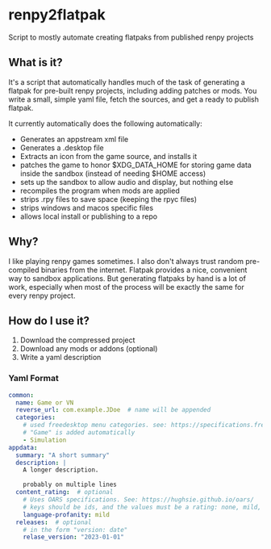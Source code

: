 # renpy2flatpak

Script to mostly automate creating flatpaks from published renpy projects

## What is it?

It's a script that automatically handles much of the task of generating a
flatpak for pre-built renpy projects, including adding patches or mods. You
write a small, simple yaml file, fetch the sources, and get a ready to publish
flatpak.

It currently automatically does the following automatically:

- Generates an appstream xml file
- Generates a .desktop file
- Extracts an icon from the game source, and installs it
- patches the game to honor $XDG_DATA_HOME for storing game data inside the sandbox (instead of needing $HOME access)
- sets up the sandbox to allow audio and display, but nothing else
- recompiles the program when mods are applied
- strips .rpy files to save space (keeping the rpyc files)
- strips windows and macos specific files
- allows local install or publishing to a repo

## Why?

I like playing renpy games sometimes. I also don't always trust random
pre-compiled binaries from the internet. Flatpak provides a nice, convenient
way to sandbox applications. But generating flatpaks by hand is a lot of work,
especially when most of the process will be exactly the same for every renpy
project.

## How do I use it?

1. Download the compressed project
2. Download any mods or addons (optional)
3. Write a yaml description

### Yaml Format

```yaml
common:
  name: Game or VN
  reverse_url: com.example.JDoe  # name will be appended
  categories:
    # used freedesktop menu categories. see: https://specifications.freedesktop.org/menu-spec/latest/apas02.html
    # "Game" is added automatically
    - Simulation
appdata:
  summary: "A short summary"
  description: |
    A longer description.

    probably on multiple lines
  content_rating:  # optional
    # Uses OARS specifications. See: https://hughsie.github.io/oars/
    # keys should be ids, and the values must be a rating: none, mild, moderate, or intense
    language-profanity: mild
  releases:  # optional
    # in the form "version: date"
    relase_version: "2023-01-01"
```

